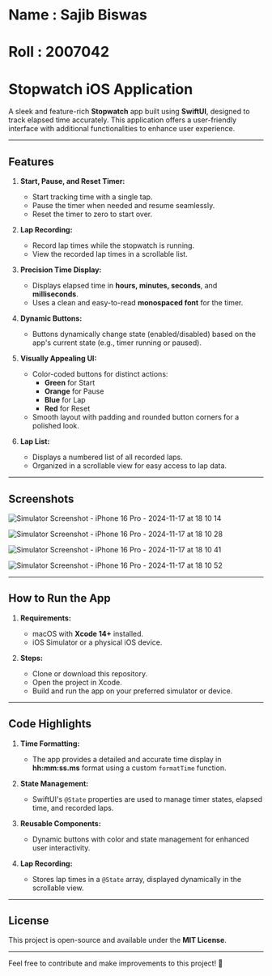# Name : Sajib Biswas
# Roll : 2007042

# Stopwatch iOS Application  

A sleek and feature-rich **Stopwatch** app built using **SwiftUI**, designed to track elapsed time accurately. This application offers a user-friendly interface with additional functionalities to enhance user experience.  

---

## **Features**  

1. **Start, Pause, and Reset Timer:**  
   - Start tracking time with a single tap.  
   - Pause the timer when needed and resume seamlessly.  
   - Reset the timer to zero to start over.  

2. **Lap Recording:**  
   - Record lap times while the stopwatch is running.  
   - View the recorded lap times in a scrollable list.  

3. **Precision Time Display:**  
   - Displays elapsed time in **hours, minutes, seconds**, and **milliseconds**.  
   - Uses a clean and easy-to-read **monospaced font** for the timer.  

4. **Dynamic Buttons:**  
   - Buttons dynamically change state (enabled/disabled) based on the app's current state (e.g., timer running or paused).  

5. **Visually Appealing UI:**  
   - Color-coded buttons for distinct actions:  
     - **Green** for Start  
     - **Orange** for Pause  
     - **Blue** for Lap  
     - **Red** for Reset  
   - Smooth layout with padding and rounded button corners for a polished look.  

6. **Lap List:**  
   - Displays a numbered list of all recorded laps.  
   - Organized in a scrollable view for easy access to lap data.  

---

## **Screenshots**  

 ![Simulator Screenshot - iPhone 16 Pro - 2024-11-17 at 18 10 14](https://github.com/user-attachments/assets/de2d737f-1014-429a-8ff8-275e69e01092)

 
![Simulator Screenshot - iPhone 16 Pro - 2024-11-17 at 18 10 28](https://github.com/user-attachments/assets/2d563360-5b3e-4f68-94d2-d38ac5c5247d)


![Simulator Screenshot - iPhone 16 Pro - 2024-11-17 at 18 10 41](https://github.com/user-attachments/assets/549e36d6-fd9a-4a35-a71b-642df55aeca0)


![Simulator Screenshot - iPhone 16 Pro - 2024-11-17 at 18 10 52](https://github.com/user-attachments/assets/f1d96185-ab89-4431-9222-15664daf4feb)


---

## **How to Run the App**  

1. **Requirements:**  
   - macOS with **Xcode 14+** installed.  
   - iOS Simulator or a physical iOS device.  

2. **Steps:**  
   - Clone or download this repository.  
   - Open the project in Xcode.  
   - Build and run the app on your preferred simulator or device.  

---

## **Code Highlights**  

1. **Time Formatting:**  
   - The app provides a detailed and accurate time display in **hh:mm:ss.ms** format using a custom `formatTime` function.  

2. **State Management:**  
   - SwiftUI's `@State` properties are used to manage timer states, elapsed time, and recorded laps.  

3. **Reusable Components:**  
   - Dynamic buttons with color and state management for enhanced user interactivity.  

4. **Lap Recording:**  
   - Stores lap times in a `@State` array, displayed dynamically in the scrollable view.  

---

## **License**  

This project is open-source and available under the **MIT License**.  

---

Feel free to contribute and make improvements to this project! 🚀  
